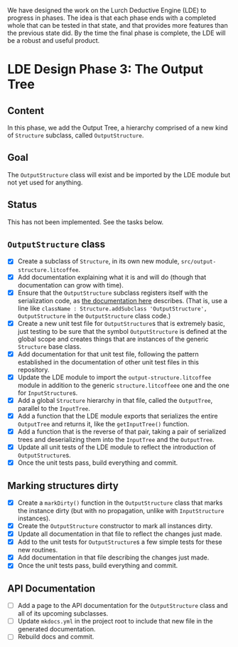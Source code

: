 
We have designed the work on the Lurch Deductive Engine (LDE) to progress in
phases.  The idea is that each phase ends with a completed whole that can be
tested in that state, and that provides more features than the previous
state did.  By the time the final phase is complete, the LDE will be a
robust and useful product.

# LDE Design Phase 3: The Output Tree

## Content

In this phase, we add the Output Tree, a hierarchy comprised of a new kind
of `Structure` subclass, called `OutputStructure`.

## Goal

The `OutputStructure` class will exist and be imported by the LDE module
but not yet used for anything.

## Status

This has not been implemented.  See the tasks below.

## `OutputStructure` class

 * [x] Create a subclass of `Structure`, in its own new module,
   `src/output-structure.litcoffee`.
 * [x] Add documentation explaining what it is and will do (though that
   documentation can grow with time).
 * [x] Ensure that the `OutputStructure` subclass registers itself with the
   serialization code, as
   [the documentation here](https://github.com/lurchmath/lde/blob/master/src/structure.litcoffee#registering-class-names)
   describes.  (That is, use a line like
   `className : Structure.addSubclass 'OutputStructure', OutputStructure` in
   the `OutputStructure` class code.)
 * [x] Create a new unit test file for `OutputStructure`s that is extremely
   basic, just testing to be sure that the symbol `OutputStructure` is
   defined at the global scope and creates things that are instances of the
   generic `Structure` base class.
 * [x] Add documentation for that unit test file, following the pattern
   established in the documentation of other unit test files in this
   repository.
 * [x] Update the LDE module to import the `output-structure.litcoffee`
   module in addition to the generic `structure.litcoffeee` one and the one
   for `InputStructure`s.
 * [x] Add a global `Structure` hierarchy in that file, called the
   `OutputTree`, parallel to the `InputTree`.
 * [x] Add a function that the LDE module exports that serializes the entire
   `OutputTree` and returns it, like the `getInputTree()` function.
 * [x] Add a function that is the reverse of that pair, taking a pair of
   serialized trees and deserializing them into the `InputTree` and the
   `OutputTree`.
 * [x] Update all unit tests of the LDE module to reflect the introduction
   of `OutputStructure`s.
 * [x] Once the unit tests pass, build everything and commit.

## Marking structures dirty

 * [x] Create a `markDirty()` function in the `OutputStructure` class that
   marks the instance dirty (but with no propagation, unlike with
   `InputStructure` instances).
 * [x] Create the `OutputStructure` constructor to mark all instances dirty.
 * [x] Update all documentation in that file to reflect the changes just
   made.
 * [x] Add to the unit tests for `OutputStructure`s a few simple tests for
   these new routines.
 * [x] Add documentation in that file describing the changes just made.
 * [x] Once the unit tests pass, build everything and commit.

## API Documentation

 * [ ] Add a page to the API documentation for the `OutputStructure` class
   and all of its upcoming subclasses.
 * [ ] Update `mkdocs.yml` in the project root to include that new file in
   the generated documentation.
 * [ ] Rebuild docs and commit.
